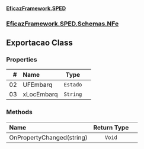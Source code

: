 #### [EficazFramework.SPED](EficazFrameworkSPED.md 'EficazFramework SPED')
### [EficazFramework.SPED.Schemas.NFe](EficazFramework.SPED.Schemas.NFe.md 'EficazFramework.SPED.Schemas.NFe')

## Exportacao Class
### Properties

| # | Name | Type | |
| ---: | :--- | :---: | :--- |
| 02 | UFEmbarq | `Estado` |  |
| 03 | xLocEmbarq | `String` |  |
### Methods

| Name | Return Type | |
| :--- | :---: | :--- |
| OnPropertyChanged(string) | `Void` |  |
